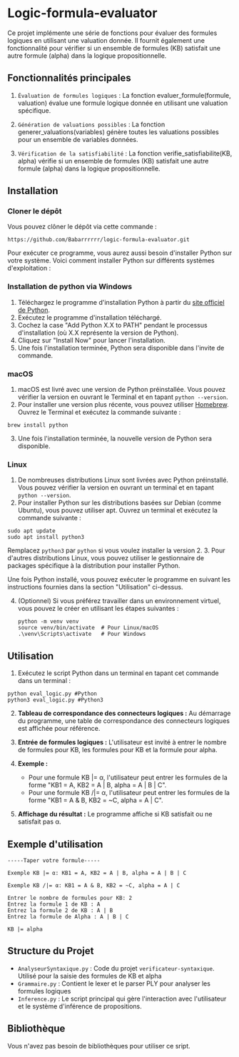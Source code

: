 # Logic-formula-evaluator

Ce projet implémente une série de fonctions pour évaluer des formules logiques en utilisant une valuation donnée. Il fournit également une fonctionnalité pour vérifier si un ensemble de formules (KB) satisfait une autre formule (alpha) dans la logique propositionnelle.

## Fonctionnalités principales
1. `Évaluation de formules logiques` : La fonction evaluer_formule(formule, valuation) évalue une formule logique donnée en utilisant une valuation spécifique.

2. `Génération de valuations possibles` : La fonction generer_valuations(variables) génère toutes les valuations possibles pour un ensemble de variables données.

3. `Vérification de la satisfiabilité` : La fonction verifie_satisfiabilite(KB, alpha) vérifie si un ensemble de formules (KB) satisfait une autre formule (alpha) dans la logique propositionnelle.

## 
## Installation

### Cloner le dépôt
Vous pouvez clôner le dépôt via cette commande :

```
https://github.com/Babarrrrrr/logic-formula-evaluator.git
```
Pour exécuter ce programme, vous aurez aussi besoin d'installer Python sur votre système. Voici comment installer Python sur différents systèmes d'exploitation :

### Installation de python via Windows

1. Téléchargez le programme d'installation Python à partir du [site officiel de Python](https://www.python.org/downloads/).
2. Exécutez le programme d'installation téléchargé.
3. Cochez la case "Add Python X.X to PATH" pendant le processus d'installation (où X.X représente la version de Python).
4. Cliquez sur "Install Now" pour lancer l'installation.
5. Une fois l'installation terminée, Python sera disponible dans l'invite de commande.

### macOS

1. macOS est livré avec une version de Python préinstallée. Vous pouvez vérifier la version en ouvrant le Terminal et en tapant `python --version`.
2. Pour installer une version plus récente, vous pouvez utiliser [Homebrew](https://brew.sh/). Ouvrez le Terminal et exécutez la commande suivante :

```
brew install python
```

3. Une fois l'installation terminée, la nouvelle version de Python sera disponible.

### Linux

1. De nombreuses distributions Linux sont livrées avec Python préinstallé. Vous pouvez vérifier la version en ouvrant un terminal et en tapant `python --version`.
2. Pour installer Python sur les distributions basées sur Debian (comme Ubuntu), vous pouvez utiliser apt. Ouvrez un terminal et exécutez la commande suivante :

```
sudo apt update
sudo apt install python3
```

Remplacez `python3` par `python` si vous voulez installer la version 2.
3. Pour d'autres distributions Linux, vous pouvez utiliser le gestionnaire de packages spécifique à la distribution pour installer Python.

Une fois Python installé, vous pouvez exécuter le programme en suivant les instructions fournies dans la section "Utilisation" ci-dessus.


4. (Optionnel) Si vous préférez travailler dans un environnement virtuel, vous pouvez le créer en utilisant les étapes suivantes :
    ```
    python -m venv venv
    source venv/bin/activate  # Pour Linux/macOS
    .\venv\Scripts\activate   # Pour Windows
    ```

## Utilisation

1. Exécutez le script Python dans un terminal en tapant cet commande dans un terminal :

  ```
  python eval_logic.py #Python
  python3 eval_logic.py #Python3
  ```

2. **Tableau de correspondance des connecteurs logiques :** Au démarrage du programme, une table de correspondance des connecteurs logiques est affichée pour référence.

3. **Entrée de formules logiques :** L'utilisateur est invité à entrer le nombre de formules pour KB, les formules pour KB et la formule pour alpha.

4. **Exemple :**
   - Pour une formule KB |= α, l'utilisateur peut entrer les formules de la forme "KB1 = A, KB2 = A | B, alpha = A | B | C".
   - Pour une formule KB /|= α, l'utilisateur peut entrer les formules de la forme "KB1 = A & B, KB2 = ~C, alpha = A | C".

5. **Affichage du résultat :** Le programme affiche si KB satisfait ou ne satisfait pas α.



## Exemple d'utilisation

```
-----Taper votre formule-----

Exemple KB |= α: KB1 = A, KB2 = A | B, alpha = A | B | C

Exemple KB /|= α: KB1 = A & B, KB2 = ~C, alpha = A | C

Entrer le nombre de formules pour KB: 2
Entrez la formule 1 de KB : A
Entrez la formule 2 de KB : A | B
Entrez la formule de Alpha : A | B | C

KB |= alpha

```

## Structure du Projet

- `AnalyseurSyntaxique.py` : Code du projet `verificateur-syntaxique`. Utilisé pour la saisie des formules de KB et alpha
- `Grammaire.py` : Contient le lexer et le parser PLY pour analyser les formules logiques
- `Inference.py` : Le script principal qui gère l'interaction avec l'utilisateur et le système d'inférence de propositions.

## Bibliothèque
Vous n'avez pas besoin de bibliothèques pour utiliser ce sript.



